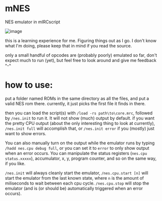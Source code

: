 # mNES
NES emulator in mIRCscript

![image](https://github.com/LynnDrumm/mNES/assets/80856352/cff090ab-e14c-46e6-a0ed-bccdd5f9d22d)

this is a learning experience for me. Figuring things out as I go. I don't know what I'm doing, please keep that in mind if you read the source.

only a small handful of opcodes are (probably poorly) emulated so far, don't expect much to run (yet), but feel free to look around and give me feedback ^-^


# how to use:

put a folder named ROMs in the same directory as all the files, and put a valid NES rom there.
currently, it just picks the first file it finds in there.

then you can load the script(s) with `/load -rs path\to\core.mrc`, followed by `/nes.init` to run it. It will not show (much) output by default.
if you want the pretty CPU output (about the only interesting thing to look at currently), `/nes.init full` will accomplish that, or `/nes.init error` if you (mostly) just want to show errors.

You can also manually turn on the output while the emulator runs by typing `/hadd nes.cpu debug full`, or you can set it to `error` to only show output when an error occurs. You can manipulate the status registers (`nes.cpu status.xxxxx`), accumulator, x, y, program counter, and so on the same way, if you like.

`/nes.init` will always cleanly start the emulator, `/nes.cpu.start [n]` will start the emulator from the last known state, where `n` is the amount of miliseconds to wait between each cpu cycle. `/nes.cpu.stop` will stop the emulator (and is (or should be) automatically triggered when an error occurs).
